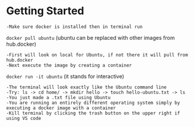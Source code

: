 
# Getting Started

    -Make sure docker is installed then in terminal run

`docker pull ubuntu` (ubuntu can be replaced with other images from hub.docker)

    -First will look on local for Ubuntu, if not there it will pull from hub.docker
    -Next execute the image by creating a container

`docker run -it ubuntu` (it stands for interactive)

    -The terminal will look exactly like the Ubuntu command line
    -Try: ls -> cd home/ -> mkdir hello -> touch hello-ubuntu.txt -> ls
    -You just made a .txt file using Ubuntu
    -You are running an entirely different operating system simply by executing a docker image with a container
    -Kill terminal by clicking the trash button on the upper right if using VS code

